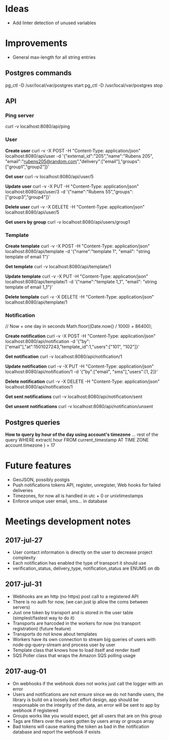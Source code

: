 
# Ideas
- Add linter detection of unused variables

# Improvements
- General max-length for all string entries

## Postgres commands
pg_ctl -D /usr/local/var/postgres start
pg_ctl -D /usr/local/var/postgres stop

## API

### Ping server
curl -v localhost:8080/api/ping

### User

__Create user__
curl -v -X POST -H "Content-Type: application/json" localhost:8080/api/user -d '{"external_id":"205","name":"Rubens 205", "email":"rubens205@random.com","delivery":["email"],"groups":["group1","group2"]}'

__Get user__
curl -v localhost:8080/api/user/5

__Update user__
curl -v -X PUT -H "Content-Type: application/json" localhost:8080/api/user/3 -d '{"name":"Rubens 55","groups":["group3","group4"]}'

__Delete user__
curl -v -X DELETE -H "Content-Type: application/json" localhost:8080/api/user/5

__Get users by group__
curl -v localhost:8080/api/users/group1

### Template

__Create template__
curl -v -X POST -H "Content-Type: application/json" localhost:8080/api/template -d '{"name":"template 1", "email": "string template of email 1"}'

__Get template__
curl -v localhost:8080/api/template/1

__Update template__
curl -v -X PUT -H "Content-Type: application/json" localhost:8080/api/template/1 -d '{"name":"template 1_1", "email": "string template of email 1_1"}'

__Delete template__
curl -v -X DELETE -H "Content-Type: application/json" localhost:8080/api/template/1

### Notification

// Now + one day in seconds
Math.floor((Date.now() / 1000) + 86400);

__Create notification__
curl -v -X POST -H "Content-Type: application/json" localhost:8080/api/notification -d '{"by":["email"],"at":1501027243,"template_id":1,"users":["101", "102"]}'

__Get notification__
curl -v localhost:8080/api/notification/1

__Update notification__
curl -v -X PUT -H "Content-Type: application/json" localhost:8080/api/notification/1 -d '{"by":["email", "sms"],"users":[1, 2]}'

__Delete notification__
curl -v -X DELETE -H "Content-Type: application/json" localhost:8080/api/notification/1

__Get sent notifications__
curl -v localhost:8080/api/notification/sent

__Get unsent notifications__
curl -v localhost:8080/api/notification/unsent

## Postgres queries

__How to query by hour of the day using account's timezone__
... rest of the query
WHERE extract(
  hour FROM current_timestamp
  AT TIME ZONE account.timezone
) = 17

# Future features
- GeoJSON, possibly postgis
- Push notifications tokens API, register, unregister, Web hooks for failed deliveries
- Timezones, for now all is handled in utc + 0 or unixtimestamps
- Enforce unique user email, sms... in database


# Meetings development notes

## 2017-jul-27
- User contact information is directly on the user to decrease project complexity
- Each notification has enabled the type of transport it should use
- verification_status, delivery_type, notification_status are ENUMS on db

## 2017-jul-31
- Webhooks are an http (no https) post call to a registered API
- There is no auth for now, (we can just ip allow the coms between servers)
- Just one token by transport and is stored in the user table (simplest/fastest way to do it)
- Transports are harcoded in the workers for now (no transport registration) (future feature)
- Transports do not know about templates
- Workers have its own connection to stream big queries of users with node-pg-query-stream and process user by user
- Template class that knows how to load itself and render itself
- SQS Poller class that wraps the Amazon SQS polling usage

## 2017-aug-01
- On webhooks if the webhook does not works just call the logger with an error
- Users and notifications are not ensure since we do not handle users, the library is build on a loosely best effort design, app should be responsable on the integrity of the data, an error will be sent to app by webhook if registered
- Groups works like you would expect, get all users that are on this group
- Tags are filters over the users gotten by users array or groups array
- Bad tokens will cause marking the token as bad in the notification database and report the webhook if exists
